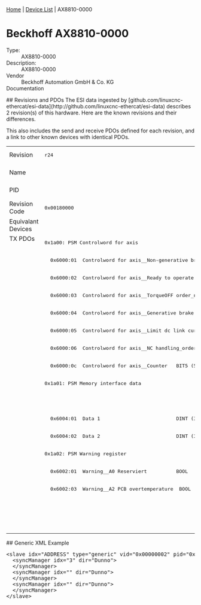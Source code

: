 <div class="nav"><a href="/esi-data">Home</a> | <a href="/esi-data/devices">Device List</a> | AX8810-0000</div>

#  Beckhoff AX8810-0000

<dl>
  <dt>Type:</dt><dd>AX8810-0000</dd>
  <dt>Description:</dt><dd>AX8810-0000</dd>
  <dt>Vendor</dt><dd>Beckhoff Automation GmbH & Co. KG</dd>
  <dt>Documentation</dt><dd><a href=""></a></dd>
</dl>
## Revisions and PDOs
The ESI data ingested by [github.com/linuxcnc-ethercat/esi-data](http://github.com/linuxcnc-ethercat/esi-data) describes 2 revision(s) of this hardware.  Here are the known revisions and their differences.

This also includes the send and receive PDOs defined for each revision, and a link to other known devices with identical PDOs.

<table>
<tr >
<td class="first">Revision</td>
<td ><pre>r24</pre></td>
<td ><pre>r100</pre></td>
</tr>
<tr >
<td class="first">Name</td>
<td  colspan=2 align="center"><pre>AX8810-0000</pre></td>
</tr>
<tr >
<td class="first">PID</td>
<td  colspan=2 align="center"><pre>0x226a6012</pre></td>
</tr>
<tr >
<td class="first">Revision Code</td>
<td ><pre>0x00180000</pre></td>
<td ><pre>0x00640000</pre></td>
</tr>
<tr >
<td class="first">Equivalant Devices</td>
<td  colspan=2 align="center"></td>
</tr>
<tr class="txpdo pdosection">
<td class="first" rowspan=17 valign=top>TX PDOs</td>
<td colspan=2 align="left"><pre>0x1a00: PSM Controlword for axis</pre></td>
<td></td>
</tr>
<tr class="txpdo">
<td  colspan=2 align="left"><pre>  0x6000:01  Controlword for axis__Non-generative brake order_n  BOOL</pre></td>
</tr>
<tr class="txpdo">
<td  colspan=2 align="left"><pre>  0x6000:02  Controlword for axis__Ready to operate  BOOL</pre></td>
</tr>
<tr class="txpdo">
<td  colspan=2 align="left"><pre>  0x6000:03  Controlword for axis__TorqueOFF order_n  BOOL</pre></td>
</tr>
<tr class="txpdo">
<td  colspan=2 align="left"><pre>  0x6000:04  Controlword for axis__Generative brake order_n  BOOL</pre></td>
</tr>
<tr class="txpdo">
<td  colspan=2 align="left"><pre>  0x6000:05  Controlword for axis__Limit dc link current_order_n  BOOL</pre></td>
</tr>
<tr class="txpdo">
<td  colspan=2 align="left"><pre>  0x6000:06  Controlword for axis__NC handling_order_n  BOOL</pre></td>
</tr>
<tr class="txpdo">
<td  colspan=2 align="left"><pre>  0x6000:0c  Controlword for axis__Counter   BIT5 (5 bits)</pre></td>
</tr>
<tr class="txpdo pdosection">
<td ><pre>0x1a01: PSM Memory interface data</pre></td>
<td ><pre>0x1a01: PSM Warning register</pre></td>
</tr>
<tr class="txpdo">
<td ></td>
<td ><pre>  0x6002:03  Warning__A2 Device overtemperature  BOOL</pre></td>
</tr>
<tr class="txpdo">
<td ><pre>  0x6004:01  Data 1                          DINT (32 bits)</pre></td>
<td ></td>
</tr>
<tr class="txpdo">
<td ><pre>  0x6004:02  Data 2                          DINT (32 bits)</pre></td>
<td ></td>
</tr>
<tr class="txpdo pdosection">
<td ><pre>0x1a02: PSM Warning register</pre></td>
<td ><pre>0x1a02: PSM Memory interface data</pre></td>
</tr>
<tr class="txpdo">
<td ><pre>  0x6002:01  Warning__A0 Reserviert          BOOL</pre></td>
<td ></td>
</tr>
<tr class="txpdo">
<td ><pre>  0x6002:03  Warning__A2 PCB overtemperature  BOOL</pre></td>
<td ></td>
</tr>
<tr class="txpdo">
<td ></td>
<td ><pre>  0x6004:01  Data 1                          DINT (32 bits)</pre></td>
</tr>
<tr class="txpdo">
<td ></td>
<td ><pre>  0x6004:02  Data 2                          DINT (32 bits)</pre></td>
</tr>
</table>
## Generic XML Example
<pre class="xml">
&lt;slave idx="ADDRESS" type="generic" vid="0x00000002" pid="0x226a6012" configPdos="true"&gt;
  &lt;syncManager idx="3" dir="Dunno"&gt;
  &lt;/syncManager&gt;
  &lt;syncManager idx="" dir="Dunno"&gt;
  &lt;/syncManager&gt;
  &lt;syncManager idx="" dir="Dunno"&gt;
  &lt;/syncManager&gt;
&lt;/slave&gt;
</pre>
